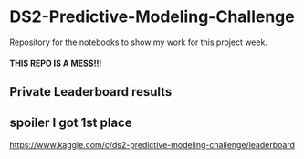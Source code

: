 # DS2-Predictive-Modeling-Challenge
Repository for the notebooks to show my work for this project week. 

#### THIS REPO IS A MESS!!!

## Private Leaderboard results
## spoiler I got 1st place
https://www.kaggle.com/c/ds2-predictive-modeling-challenge/leaderboard
